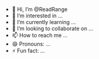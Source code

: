- 👋 Hi, I’m @ReadRange
- 👀 I’m interested in ...
- 🌱 I’m currently learning ...
- 💞️ I’m looking to collaborate on ...
- 📫 How to reach me ...
- 😄 Pronouns: ...
- ⚡ Fun fact: ...

<!---
ReadRange/ReadRange is a ✨ special ✨ repository because its `README.md` (this file) appears on your GitHub profile.
You can click the Preview link to take a look at your changes.
--->
